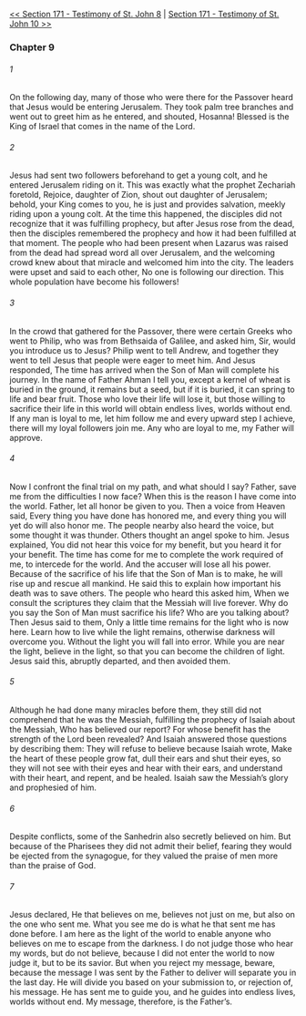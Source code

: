 [<< Section 171 - Testimony of St. John 8](Section%20171%20-%20Testimony%20of%20St.%20John%208)  |  [Section 171 - Testimony of St. John 10 >>](Section%20171%20-%20Testimony%20of%20St.%20John%2010)

### Chapter 9
###### 1
On the following day, many of those who were there for the Passover heard that Jesus would be entering Jerusalem. They took palm tree branches and went out to greet him as he entered, and shouted, Hosanna! Blessed is the King of Israel that comes in the name of the Lord.

###### 2
Jesus had sent two followers beforehand to get a young colt, and he entered Jerusalem riding on it. This was exactly what the prophet Zechariah foretold, Rejoice, daughter of Zion, shout out daughter of Jerusalem; behold, your King comes to you, he is just and provides salvation, meekly riding upon a young colt. At the time this happened, the disciples did not recognize that it was fulfilling prophecy, but after Jesus rose from the dead, then the disciples remembered the prophecy and how it had been fulfilled at that moment. The people who had been present when Lazarus was raised from the dead had spread word all over Jerusalem, and the welcoming crowd knew about that miracle and welcomed him into the city. The leaders were upset and said to each other, No one is following our direction. This whole population have become his followers!

###### 3
In the crowd that gathered for the Passover, there were certain Greeks who went to Philip, who was from Bethsaida of Galilee, and asked him, Sir, would you introduce us to Jesus? Philip went to tell Andrew, and together they went to tell Jesus that people were eager to meet him. And Jesus responded, The time has arrived when the Son of Man will complete his journey. In the name of Father Ahman I tell you, except a kernel of wheat is buried in the ground, it remains but a seed, but if it is buried, it can spring to life and bear fruit. Those who love their life will lose it, but those willing to sacrifice their life in this world will obtain endless lives, worlds without end. If any man is loyal to me, let him follow me and every upward step I achieve, there will my loyal followers join me. Any who are loyal to me, my Father will approve.

###### 4
Now I confront the final trial on my path, and what should I say? Father, save me from the difficulties I now face? When this is the reason I have come into the world. Father, let all honor be given to you. Then a voice from Heaven said, Every thing you have done has honored me, and every thing you will yet do will also honor me. The people nearby also heard the voice, but some thought it was thunder. Others thought an angel spoke to him. Jesus explained, You did not hear this voice for my benefit, but you heard it for your benefit. The time has come for me to complete the work required of me, to intercede for the world. And the accuser will lose all his power. Because of the sacrifice of his life that the Son of Man is to make, he will rise up and rescue all mankind. He said this to explain how important his death was to save others. The people who heard this asked him, When we consult the scriptures they claim that the Messiah will live forever. Why do you say the Son of Man must sacrifice his life? Who are you talking about? Then Jesus said to them, Only a little time remains for the light who is now here. Learn how to live while the light remains, otherwise darkness will overcome you. Without the light you will fall into error. While you are near the light, believe in the light, so that you can become the children of light. Jesus said this, abruptly departed, and then avoided them.

###### 5
Although he had done many miracles before them, they still did not comprehend that he was the Messiah, fulfilling the prophecy of Isaiah about the Messiah, Who has believed our report? For whose benefit has the strength of the Lord been revealed? And Isaiah answered those questions by describing them: They will refuse to believe because Isaiah wrote, Make the heart of these people grow fat, dull their ears and shut their eyes, so they will not see with their eyes and hear with their ears, and understand with their heart, and repent, and be healed. Isaiah saw the Messiah’s glory and prophesied of him.

###### 6
Despite conflicts, some of the Sanhedrin also secretly believed on him. But because of the Pharisees they did not admit their belief, fearing they would be ejected from the synagogue, for they valued the praise of men more than the praise of God.

###### 7
Jesus declared, He that believes on me, believes not just on me, but also on the one who sent me. What you see me do is what he that sent me has done before. I am here as the light of the world to enable anyone who believes on me to escape from the darkness. I do not judge those who hear my words, but do not believe, because I did not enter the world to now judge it, but to be its savior. But when you reject my message, beware, because the message I was sent by the Father to deliver will separate you in the last day. He will divide you based on your submission to, or rejection of, his message. He has sent me to guide you, and he guides into endless lives, worlds without end. My message, therefore, is the Father’s.